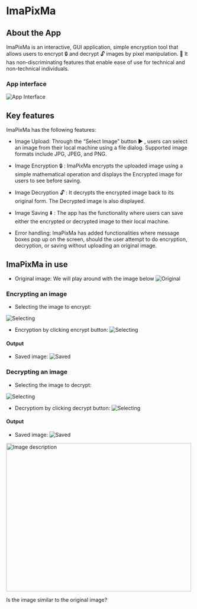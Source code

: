 # ImaPixMa

## About the App

ImaPixMa is an interactive, GUI application, simple encryption tool that allows users to encrypt 🔒 and decrypt 🔓 images by pixel manipulation. 🔑
It has non-discriminating features that enable ease of use for technical and non-technical individuals.

### App interface

![App Interface](static/interface.png)

## Key features

ImaPixMa has the following features:

- Image Upload: Through the “Select Image” button ▶️ , users can select an image from their local machine using a file dialog. Supported image formats include JPG, JPEG, and PNG.

- Image Encryption 🔒 : ImaPixMa encrypts the uploaded image using a simple mathematical operation and displays the Encrypted image for users to see before saving.

- Image Decryption 🔓 : It decrypts the encrypted image back to its original form. The Decrypted image is also displayed.

- Image Saving ⬇️ : The app has the functionality where users can save either the encrypted or decrypted image to their local machine.

- Error handling: ImaPixMa has added functionalities where message boxes pop up on the screen, should the user attempt to do encryption, decryption, or saving without uploading an original image.


## ImaPixMa in use

- Original image:
 We will play around with the image below
 ![Original](static/original.jpg)

### Encrypting an image


- Selecting the image to encrypt:

![Selecting](static/selecting_img.png)

- Encryption by clicking encrypt button:
![Selecting](static/encryption.png)

#### Output
- Saved image:
![Saved](static/encrypted_img.jpg)


### Decrypting an image


- Selecting the image to decrypt:

![Selecting](static/encrypted_img.jpg)

- Decryptiom by clicking decrypt button:
![Selecting](static/decryption.png)


#### Output
- Saved image:
![Saved](static/decrypted_img.jpg)
<img src="static/decrypted_img.jpg" width="500" height="400" alt="Image description">

Is the image similar to the original image?




